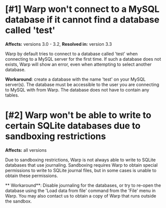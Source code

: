 # [#1] Warp won't connect to a MySQL database if it cannot find a database called 'test'

**Affects:** versions 3.0 - 3.2, **Resolved in:** version 3.3

Warp by default tries to connect to a database called 'test' when connecting to a MySQL server for the first time. If such a database does not exists, Warp will show an error, even when attempting to select another database.

**Workaround**: create a database with the name 'test' on your MySQL server(s). The database must be accessible to the user you are connecting to MySQL with from Warp. The database does not have to contain any tables.

# [#2] Warp won't be able to write to certain SQLite databases due to sandboxing restrictions

**Affects:** all versions

Due to sandboxing restrictions, Warp is not always able to write to SQLite databases that use journaling. Sandboxing requires Warp to obtain special permissions to write to SQLite journal files, but in some cases is unable to obtain these permissions. 

** Workaround**: Disable journaling for the databases, or try to re-open the database using the 'Load data from file' command from the 'File' menu in Warp. You may also contact us to obtain a copy of Warp that runs outside the sandbox.